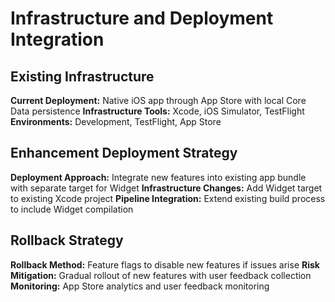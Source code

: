 # Infrastructure and Deployment Integration

## Existing Infrastructure
**Current Deployment:** Native iOS app through App Store with local Core Data persistence
**Infrastructure Tools:** Xcode, iOS Simulator, TestFlight
**Environments:** Development, TestFlight, App Store

## Enhancement Deployment Strategy
**Deployment Approach:** Integrate new features into existing app bundle with separate target for Widget
**Infrastructure Changes:** Add Widget target to existing Xcode project
**Pipeline Integration:** Extend existing build process to include Widget compilation

## Rollback Strategy
**Rollback Method:** Feature flags to disable new features if issues arise
**Risk Mitigation:** Gradual rollout of new features with user feedback collection
**Monitoring:** App Store analytics and user feedback monitoring
